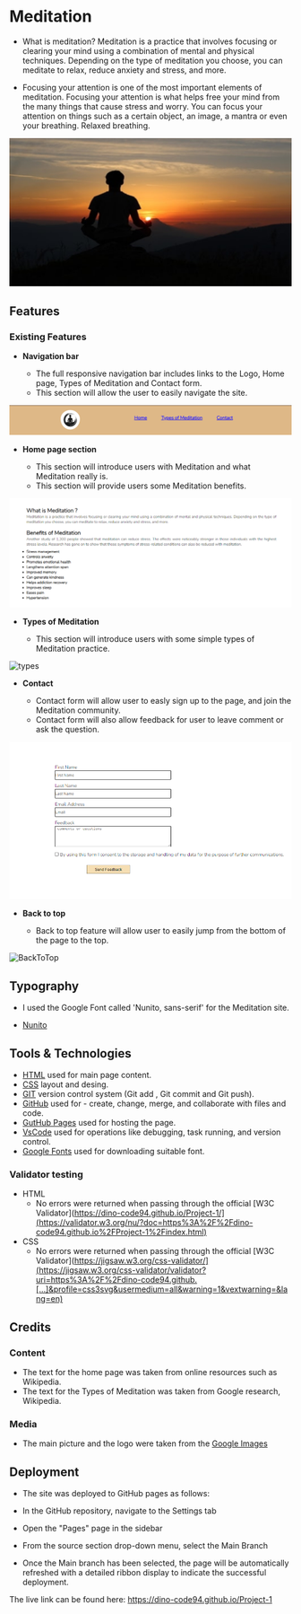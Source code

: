 # Meditation

- What is meditation? 
  Meditation is a practice that involves focusing or clearing your mind using a combination of mental and physical techniques. 
  Depending on the type of meditation you choose, you can meditate to relax, reduce anxiety and stress, and more.

- Focusing your attention is one of the most important elements of meditation. 
  Focusing your attention is what helps free your mind from the many things that cause stress and 
  worry. You can focus your attention on things such as a certain object, an image, a mantra or even your breathing. Relaxed breathing.

 ![MainimageDK](assets/images/hero-image.webp)

## Features

### Existing Features

- __Navigation bar__
   
   - The full responsive navigation bar includes links to the Logo, Home page, Types of Meditation and Contact form.
   - This section will allow the user to easily navigate the site.

![NavigationBar](assets/images/NavigationBar.png)

- __Home page section__

     - This section will introduce users with Meditation and what Meditation really is.
     - This section will provide users some Meditation benefits.

![Homepage](assets/images/Homepage.png)

- __Types of Meditation__

     - This section will introduce users with some simple types of Meditation practice.

![types](assets/images/types.png)

- __Contact__

     - Contact form will allow user to easly sign up to the page, and join the Meditation community.
     - Contact form will also allow feedback for user to leave comment or ask the question.

![contactform](assets/images/contactform.png)

- __Back to top__

     - Back to top feature will allow user to easily jump from the bottom of the page to the top.

![BackToTop](https://github.com/user-attachments/assets/2c3eb639-dbaf-4e5e-83c0-4927d2b752d3)

 ## Typography 

   - I used the Google Font called 'Nunito, sans-serif' for the Meditation site.

   - [Nunito](https://fonts.google.com/specimen/Nunito+Sans)

## Tools & Technologies

- [HTML](https://en.wikipedia.org/wiki/HTML) used for main page content.
- [CSS](https://en.wikipedia.org/wiki/CSS) layout and desing.
- [GIT](https://git-scm.com) version control system (Git add , Git commit and Git push).
- [GitHub](https://github.com) used for - create, change, merge, and collaborate with files and code.
- [GutHub Pages](https://pages.github.com) used for hosting the page.
- [VsCode](https://code.visualstudio.com/) used for operations like debugging, task running, and version control.
- [Google Fonts](https://fonts.google.com/) used for downloading suitable font.

### Validator testing

- HTML
   - No errors were returned when passing through the official [W3C Validator](https://dino-code94.github.io/Project-1/](https://validator.w3.org/nu/?doc=https%3A%2F%2Fdino-code94.github.io%2FProject-1%2Findex.html)
- CSS
   - No errors were returned when passing through the official [W3C Validator](https://jigsaw.w3.org/css-validator/](https://jigsaw.w3.org/css-validator/validator?uri=https%3A%2F%2Fdino-code94.github.[…]&profile=css3svg&usermedium=all&warning=1&vextwarning=&lang=en)

## Credits

### Content

  - The text for the home page was taken from online resources such as Wikipedia.
  - The text for the Types of Meditation was taken from Google research, Wikipedia.

### Media 

  - The main picture and the logo were taken from the [Google Images](https://www.google.com/search?sca_esv=a135d1cef58d6723&rlz=1C1VDKB_enAT1101AT1101&q=meditation+photos&udm=2&fbs=AEQNm0Aa4sjWe7Rqy32pFwRj0UkWd8nbOJfsBGGB5IQQO6L3J_86uWOeqwdnV0yaSF-x2jonhbbcqQszH7grY4dWHpFLuEUA-tY2uH58eTxd9cqGwlXKW7EXjMiTglRC74-mGMvfO8ygkzIUEqIY9OuxUHgovBkmc1vow1hnZ7Jqd0guJVhN-vM&sa=X&sqi=2&ved=2ahUKEwiut7D5p66HAxWhExAIHYZCFfgQtKgLegQIEhAB&biw=1920&bih=945&dpr=1)


## Deployment

- The site was deployed to GitHub pages as follows:

 - In the GitHub repository, navigate to the Settings tab
 - Open the "Pages" page in the sidebar
 - From the source section drop-down menu, select the Main Branch
 - Once the Main branch has been selected, the page will be automatically refreshed with a detailed ribbon display to indicate the successful deployment.

The live link can be found here: https://dino-code94.github.io/Project-1


